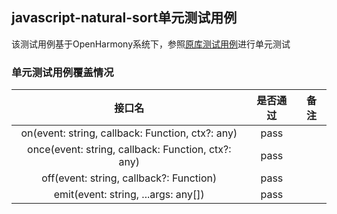 ## javascript-natural-sort单元测试用例

该测试用例基于OpenHarmony系统下，参照[原库测试用例](https://github.com/scottcorgan/tiny-emitter/blob/master/test/index.js)进行单元测试

### 单元测试用例覆盖情况

|                        接口名                         |    是否通过	     |备注|
|:--------------------------------------------------:|:------------:|:---:|
| on(event: string, callback: Function, ctx?: any)   |     pass     |       |
| once(event: string, callback: Function, ctx?: any) |     pass     |       |
|      off(event: string, callback?: Function)       |     pass     |       |
|        emit(event: string, ...args: any[])         |     pass     |       |